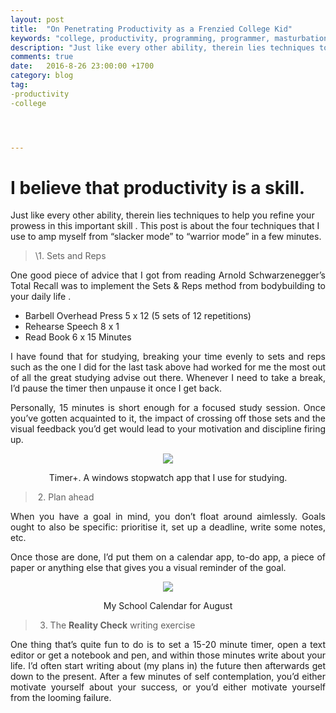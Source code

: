 ```yaml
---
layout: post
title:  "On Penetrating Productivity as a Frenzied College Kid"
keywords: "college, productivity, programming, programmer, masturbation"
description: "Just like every other ability, therein lies techniques to help you refine your prowess in this important skill . This post is about the four techniques that I use to amp myself from “slacker mode” to “warrior mode” in a few minutes."
comments: true
date:   2016-8-26 23:00:00 +1700
category: blog
tag:
-productivity
-college




---
```


# I believe that productivity is a skill. 

Just like every other ability, therein lies techniques to help you refine your prowess in this important skill . This post is about the four techniques that I use to amp myself from “slacker mode” to “warrior mode” in a few minutes. 

> \1. Sets and Reps

<p align="justify">One good piece of advice that I got from reading Arnold Schwarzenegger’s Total Recall was to implement the Sets & Reps method from bodybuilding to your daily life .</p>

- Barbell Overhead Press 5 x 12 (5 sets of 12 repetitions)
- Rehearse Speech 8 x 1
- Read Book 6 x 15 Minutes

<p align="justify">I have found that for studying, breaking your time evenly to sets and reps such as the one I did for the last task above had worked for me the most out of all the great studying advise out there. Whenever I need to take a break, I’d pause the timer then unpause it once I get back.</p>

<p align="justify">Personally, 15 minutes is short enough for a focused study session. Once you’ve gotten acquainted to it, the impact of crossing off those sets and the visual feedback you’d get would lead to your motivation and discipline firing up.</p>

<center>

<img src="https://i.imgur.com/4JWj35V.png">

Timer+. A windows stopwatch app that I use for studying.

</center>

>  2. Plan ahead

<p align="justify">When you have a goal in mind, you don’t float around aimlessly. Goals ought to also be specific: prioritise it, set up a deadline, write some notes, etc.</p>

<p align="justify">Once those are done, I’d put them on a calendar app, to-do app, a piece of paper or anything else that gives you a visual reminder of the goal.</p>

<center>

<img src="https://i.imgur.com/owXGwzA.png">

My School Calendar for August

</center>

> 3. The **Reality Check** writing exercise

<p align="justify">One thing that’s quite fun to do is to set a 15-20 minute timer, open a text editor or get a notebook and pen, and within those minutes write about your life. I’d often start writing about (my plans in) the future then afterwards get down to the present. After a few minutes of self contemplation, you’d either motivate yourself about your success, or you’d either motivate yourself from the looming failure.</p>
